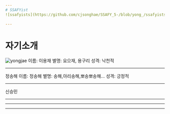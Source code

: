 ```yaml
---
# SSAFYist
![ssafyists](https://github.com/cjsonghae/SSAFY_5-/blob/yong_/ssafyists.png)
 
---
```

# 자기소개
![yongjae](https://github.com/cjsonghae/SSAFY_5-/blob/yong_/yong_profile.JPG)
이름: 이용재
별명: 요으재, 용구리
성격: 낙천적

---

정송해
이름: 정송해
별명: 송해,아리송해,뽀송뽀송해...
성격: 긍정적

---
신승민


---



---



---



